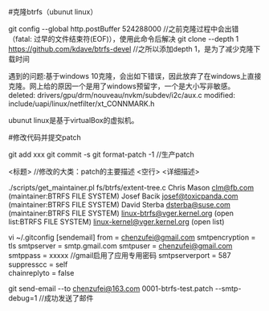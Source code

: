 #克隆btrfs（ubunut linux）

git config --global http.postBuffer 524288000                   //之前克隆过程中会出错（fatal: 过早的文件结束符(EOF)），使用此命令后解决
git clone --depth 1 https://github.com/kdave/btrfs-devel        //之所以添加depth 1，是为了减少克隆下载时间

遇到的问题:基于windows 10克隆，会出如下错误，因此放弃了在windows上直接克隆。网上给的原因一个是用了windows预留字，一个是大小写非敏感。
deleted: drivers/gpu/drm/nouveau/nvkm/subdev/i2c/aux.c
modified: include/uapi/linux/netfilter/xt_CONNMARK.h

ubunut linux是基于virtualBox的虚拟机。


#修改代码并提交patch

git add xxx
git commit -s
git format-patch -1           //生产patch

<标题>             //修改的大类：patch的主要描述
<空行>
<详细描述>

./scripts/get_maintainer.pl fs/btrfs/extent-tree.c
Chris Mason <clm@fb.com> (maintainer:BTRFS FILE SYSTEM)
Josef Bacik <josef@toxicpanda.com> (maintainer:BTRFS FILE SYSTEM)
David Sterba <dsterba@suse.com> (maintainer:BTRFS FILE SYSTEM)
linux-btrfs@vger.kernel.org (open list:BTRFS FILE SYSTEM)
linux-kernel@vger.kernel.org (open list)

vi ~/.gitconfig
[sendemail]
        from = chenzufei@gmail.com
        smtpencryption = tls
        smtpserver = smtp.gmail.com
        smtpuser = chenzufei@gmail.com
        smtppass = xxxxx               //gmail启用了应用专用密码
        smtpserverport = 587
        suppresscc = self   
        chainreplyto = false

git send-email --to chenzufei@163.com 0001-btrfs-test.patch --smtp-debug=1    //成功发送了邮件
